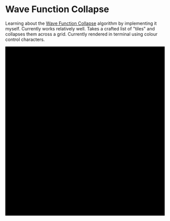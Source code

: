 # Wave Function Collapse

Learning about the [Wave Function Collapse](https://github.com/mxgmn/WaveFunctionCollapse) algorithm by implementing it myself. Currently works relatively well. Takes a crafted list of "tiles" and collapses them across a grid. Currently rendered in terminal using colour control characters.

![Recording of algorithm in action](./media/wave_function_collapse_20211005.gif)
